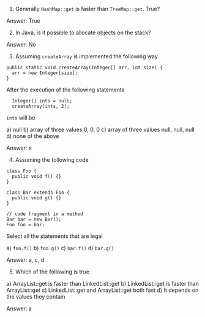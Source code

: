 1. Generally `HashMap::get` is faster than `TreeMap::get`. True?

Answer: True

2. In Java, is it possible to allocate objects on the stack?

Answer: No

3. Assuming `createArray` is implemented the following way

```
public static void createArray(Integer[] arr, int size) {
  arr = new Integer[size];
}
```

After the execution of the following statements

```
  Integer[] ints = null;
  createArray(ints, 2);

```

`ints` will be

a) null
b) array of three values 0, 0, 0
c) array of three values null, null, null
d) none of the above

Answer: a

4. Assuming the following code

```
class Foo {
  public void f() {}
}

class Bar extends Foo {
  public void g() {}
}

// code fragment in a method
Bar bar = new Bar();
Foo foo = bar;
```

Select all the statements that are legal

a) `foo.f()`
b) `foo.g()`
c) `bar.f()`
d) `bar.g()`

Answer: a, c, d

5. Which of the following is true

a) ArrayList::get is faster than LinkedList::get
b) LinkedList::get is faster than ArrayList::get
c) LinkedList::get and ArrayList::get both fast
d) It depends on the values they contain

Answer: a
